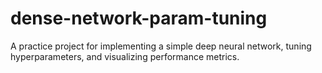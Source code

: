 # dense-network-param-tuning
A practice project for implementing a simple deep neural network, tuning hyperparameters, and visualizing performance metrics.
